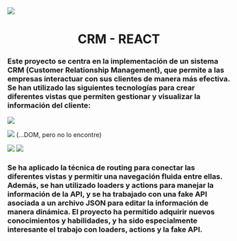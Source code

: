 <img src="https://media.licdn.com/dms/image/D4D16AQH25-XOqtNqdw/profile-displaybackgroundimage-shrink_350_1400/0/1674605075018?e=1682553600&v=beta&t=TNnw0RWEzWxbOiMtQRaWr1W8Z4XI15oyyJBzzCIGgzc"/>

<h1 align="center" > CRM - REACT </h1>

<h3> 
Este proyecto se centra en la implementación de un sistema CRM (Customer Relationship Management), que permite a las empresas interactuar con sus clientes de manera más efectiva. Se han utilizado las siguientes tecnologías para crear diferentes vistas que permiten gestionar y visualizar la información del cliente: 
</h3>

 <img src="https://img.shields.io/badge/React-20232A?style=for-the-badge&logo=react&logoColor=61DAFB">
 
 <img src="https://img.shields.io/badge/React_Router-CA4245?style=for-the-badge&logo=react-router&logoColor=white"> (...DOM, pero no lo encontre)
 
 <img src="https://img.shields.io/badge/Vite-B73BFE?style=for-the-badge&logo=vite&logoColor=FFD62E">
 
 <img src="https://img.shields.io/badge/Tailwind_CSS-38B2AC?style=for-the-badge&logo=tailwind-css&logoColor=white">

<h3> 
Se ha aplicado la técnica de routing para conectar las diferentes vistas y permitir una navegación fluida entre ellas. Además, se han utilizado loaders y actions para manejar la información de la API, y se ha trabajado con una fake API asociada a un archivo JSON para editar la información de manera dinámica. El proyecto ha permitido adquirir nuevos conocimientos y habilidades, y ha sido especialmente interesante el trabajo con loaders, actions y la fake API.
</h3>
  

